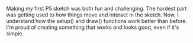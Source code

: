 
Making my first P5 sketch was both fun and challenging. The hardest part was getting used to how things move and interact in the sketch.
Now, I understand how the setup() and draw() functions work better than before. I'm proud of creating something that works and looks good, even if it's simple.
